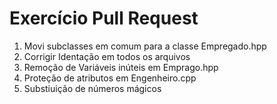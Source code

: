 # Exercício Pull Request

1. Movi subclasses em comum para a classe Empregado.hpp
2. Corrigir Identação em todos os arquivos
3. Remoção de Variáveis inúteis em Emprago.hpp
4. Proteção de atributos em Engenheiro.cpp
5. Substiuição de números mágicos
